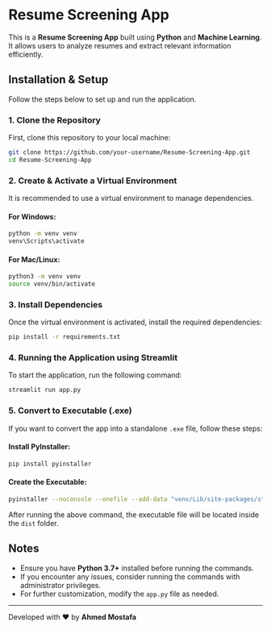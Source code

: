 # Resume Screening App  

This is a **Resume Screening App** built using **Python** and **Machine Learning**. It allows users to analyze resumes and extract relevant information efficiently.

## Installation & Setup  
Follow the steps below to set up and run the application.

### 1. Clone the Repository  
First, clone this repository to your local machine:

```bash
git clone https://github.com/your-username/Resume-Screening-App.git
cd Resume-Screening-App
```

### 2. Create & Activate a Virtual Environment  
It is recommended to use a virtual environment to manage dependencies.

#### For Windows:
```bash
python -m venv venv
venv\Scripts\activate
```

#### For Mac/Linux:
```bash
python3 -m venv venv
source venv/bin/activate
```

### 3. Install Dependencies  
Once the virtual environment is activated, install the required dependencies:

```bash
pip install -r requirements.txt
```

### 4. Running the Application using Streamlit  
To start the application, run the following command:

```bash
streamlit run app.py
```

### 5. Convert to Executable (.exe)  
If you want to convert the app into a standalone `.exe` file, follow these steps:

#### Install PyInstaller:
```bash
pip install pyinstaller
```

#### Create the Executable:
```bash
pyinstaller --noconsole --onefile --add-data "venv/Lib/site-packages/streamlit;streamlit/" app.py
```

After running the above command, the executable file will be located inside the `dist` folder.

## Notes  
- Ensure you have **Python 3.7+** installed before running the commands.
- If you encounter any issues, consider running the commands with administrator privileges.
- For further customization, modify the `app.py` file as needed.

---  
Developed with ❤️ by **Ahmed Mostafa**
